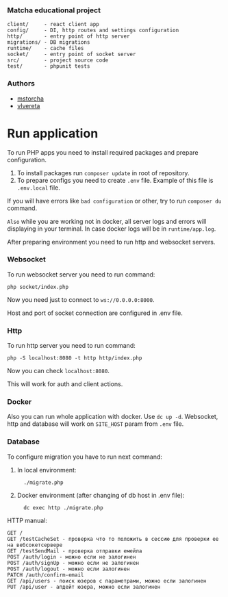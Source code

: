 ### Matcha educational project

    client/     - react client app
    config/     - DI, http routes and settings configuration
    http/       - entry point of http server
    migrations/ - DB migrations
    runtime/    - cache files
    socket/     - entry point of socket server
    src/        - project source code
    test/       - phpunit tests

### Authors
* [mstorcha](https://github.com/strorch)
* [vlvereta](https://github.com/vlvereta/)

# Run application

To run PHP apps you need to install required packages and prepare configuration.

  1. To install packages run ``composer update`` in root of repository.
  2. To prepare configs you need to create ``.env`` file. Example of this file is ``.env.local`` file.

If you will have errors like `bad configuration` or other, try to run ``composer du`` command.

`Also` while you are working not in docker, all server logs and errors will displaying in your terminal.
In case docker logs will be in `runtime/app.log`.

After preparing environment you need to run http and websocket servers.

### Websocket

To run websocket server you need to run command:

    php socket/index.php

Now you need just to connect to `ws://0.0.0.0:8000`.

Host and port of socket connection are configured in .env file.

### Http

To run http server you need to run command:

    php -S localhost:8080 -t http http/index.php

Now you can check `localhost:8080`.

This will work for auth and client actions.

### Docker

Also you can run whole application with docker. Use ``dc up -d``.
Websocket, http and database will work on `SITE_HOST` param from `.env` file.

### Database

To configure migration you have to run next command:

   1. In local environment:
   
            ./migrate.php
            
   2. Docker environment (after changing of db host in .env file):
   
            dc exec http ./migrate.php

HTTP manual:

    GET /
    GET /testCacheSet - проверка что то положить в сессию для проверки ее на вебсокетсервере
    GET /testSendMail - проверка отправки емейла
    POST /auth/login - можно если не залогинен
    POST /auth/signUp - можно если не залогинен
    POST /auth/logout - можно если залогинен
    PATCH /auth/confirm-email
    GET /api/users - поиск юзеров с параметрами, можно если залогинен
    PUT /api/user - апдейт юзера, можно если залогинен
